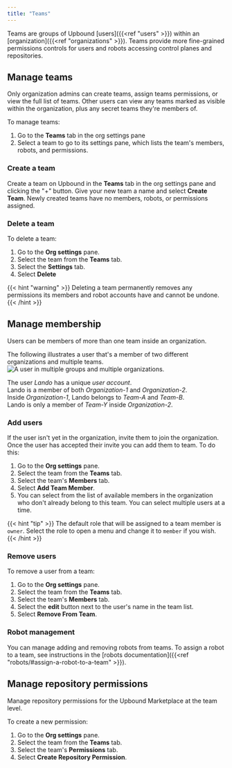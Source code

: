 ```yaml
---
title: "Teams"
---
```


Teams are groups of Upbound [users]({{<ref "users" >}}) within an [organization]({{<ref "organizations" >}}). Teams provide more fine-grained permissions controls for users and robots accessing control planes and repositories.

## Manage teams

Only organization admins can create teams, assign teams permissions, or view the full list of teams. Other users can view any teams marked as visible within the organization, plus any secret teams they're members of.

To manage teams:

1. Go to the **Teams** tab in the org settings pane
2. Select a team to go to its settings pane, which lists the team's members, robots, and permissions.

### Create a team

Create a team on Upbound in the **Teams** tab in the org settings pane and clicking the "+" button. Give your new team a name and select **Create Team**. Newly created teams have no members, robots, or permissions assigned.

### Delete a team

To delete a team:

1. Go to the **Org settings** pane.
2. Select the team from the **Teams** tab.
3. Select the **Settings** tab.
4. Select **Delete**

{{< hint "warning" >}}
Deleting a team permanently removes any permissions its members and robot accounts have and cannot be undone.
{{< /hint >}}

## Manage membership

Users can be members of more than one team inside an organization.

The following illustrates a user that's a member of two different organizations and multiple teams. 
![A user in multiple groups and multiple organizations.](/concepts/accounts/images/user-org-team.png "A user can be in multiple orgs and multiple groups")
<!-- vale Upbound.Spelling = NO -->
<!-- ignore "Lando" -->
The user _Lando_ has a unique _user account_.  
Lando is a member of both _Organization-1_ and _Organization-2_.  
Inside _Organization-1_, Lando belongs to _Team-A_ and _Team-B_.  
Lando is only a member of _Team-Y_ inside _Organization-2_.
<!-- vale Upbound.Spelling = YES -->

### Add users

If the user isn't yet in the organization, invite them to join the organization. Once the user has accepted their invite you can add them to team. To do this:

1. Go to the **Org settings** pane.
2. Select the team from the **Teams** tab.
2. Select the team's **Members** tab.
3. Select **Add Team Member**.
4. You can select from the list of available members in the organization who don't already belong to this team. You can select multiple users at a time.

{{< hint "tip" >}}
The default role that will be assigned to a team member is `owner`. Select the role to open a menu and change it to `member` if you wish.
{{< /hint >}}

### Remove users

To remove a user from a team:

1. Go to the **Org settings** pane.
2. Select the team from the **Teams** tab.
2. Select the team's **Members** tab.
3. Select the **edit** button next to the user's name in the team list.
4. Select **Remove From Team**.

### Robot management

You can manage adding and removing robots from teams. To assign a robot to a team, see instructions in the [robots documentation]({{<ref "robots/#assign-a-robot-to-a-team" >}}).

## Manage repository permissions

Manage repository permissions for the Upbound Marketplace at the team level. 

To create a new permission:

1. Go to the **Org settings** pane.
2. Select the team from the **Teams** tab.
2. Select the team's **Permissions** tab.
3. Select **Create Repository Permission**.


